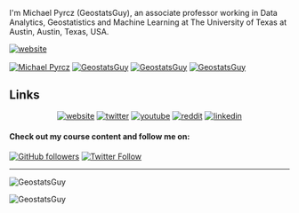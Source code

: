 I'm Michael Pyrcz (GeostatsGuy), an associate professor working in Data Analytics, Geostatistics and Machine Learning at The University of Texas at Austin, Austin, Texas, USA.


<p align="center">

<a href="http://michaelpyrcz.com/"><img src="https://img.shields.io/static/v1?label=&labelColor=505050&message=website&color=%230076D6&style=flat&logo=google-chrome&logoColor=%230076D6" alt="website"/></a> 

<a href="https://www.linkedin.com/in/michael-pyrcz-61a648a1/" target="blank"><img align="center" src="https://img.shields.io/badge/-LinkedIn-039BE5?style=for-the-badge&logo=Linkedin&logoColor=white&link=https://www.linkedin.com/in/michael-pyrcz-61a648a1/" alt="Michael Pyrcz"/></a>
<a href="https://twitter.com/GeostatsGuy" target="blank"><img align="center" src="https://img.shields.io/badge/-Twitter-A7C0FF?style=for-the-badge&logo=Twitter&logoColor=white&link=https://twitter.com/GeostatsGuy" alt="GeostatsGuy"/></a>
<a href="https://github.com/GeostatsGuy?tab=repositories" target="blank"><img align="center" src="https://img.shields.io/badge/-Repositories-828091?style=for-the-badge&logo=Github&logoColor=white&link=https://github.com/GeostatsGuy" alt="GeostatsGuy"/></a>
<a href="https://youtube.com/GeostatsGuyLectures?tab=Channel" target="blank"><img align="center" src="https://img.shields.io/badge/-Channel-828091?style=for-the-badge&logo=YouTube&logoColor=red&link=https://youtube.com/GeostatsGuyLectures" alt="GeostatsGuy"/></a>



## Links

<p align="center">
  <a href="http://michaelpyrcz.com"><img src="https://img.icons8.com/fluent/96/000000/domain.png" alt="website"/></a>
  <a href="https://twitter.com/GeostatsGuy"><img src="https://img.icons8.com/color/96/000000/twitter-squared.png" alt="twitter"/></a>
  <a href="https://www.youtube.com/GeostatsGuyLectures"><img src="https://img.icons8.com/color/96/000000/youtube.png" alt="youtube"/></a>
  <a href="https://www.reddit.com/user/matyo91"><img src="https://img.icons8.com/color/96/000000/reddit.png" alt="reddit"/></a>
  <a href="https://www.linkedin.com/in/michael-pyrcz-61a648a1"><img src="https://img.icons8.com/color/96/000000/linkedin.png" alt="linkedin"/></a>



#### Check out my course content and follow me on:
[![GitHub followers](https://img.shields.io/github/followers/GeostatsGuy.svg?style=social)](<https://github.com/GeostatsGuy> "GitHub Profile (here)")
[![Twitter Follow](https://img.shields.io/twitter/follow/GeostatsGuy.svg?style=social)](<https://twitter.com/GeostatsGuy> "Twitter")

</p>

----

<img src="https://github-readme-stats.vercel.app/api?username=GeostatsGuy&show_icons=true" alt=GeostatsGuy />
<p align="left"> <img src="https://komarev.com/ghpvc/?username=GeostatsGuy" alt="GeostatsGuy" /> </p>

<!--
**GeostatsGuy/GeostatsGuy** is a ✨ _special_ ✨ repository because its `README.md` (this file) appears on your GitHub profile.

